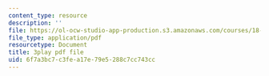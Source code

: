 ```yaml
---
content_type: resource
description: ''
file: https://ol-ocw-studio-app-production.s3.amazonaws.com/courses/18-06sc-linear-algebra-fall-2011/6f7a3bc7c3fea17e79e5288c7cc743cc_qEBi0K5wfOs.pdf
file_type: application/pdf
resourcetype: Document
title: 3play pdf file
uid: 6f7a3bc7-c3fe-a17e-79e5-288c7cc743cc
---
```

